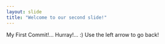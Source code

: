 ```yaml
---
layout: slide
title: "Welcome to our second slide!"
---
```

My First Commit!... Hurray!...  :)
Use the left arrow to go back!

